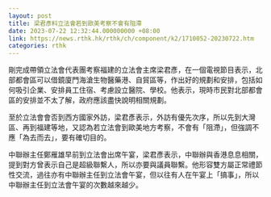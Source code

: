 ```yaml
---
layout: post
title: 梁君彥料立法會若到歐美考察不會有阻滯
date: 2023-07-22 12:32:44.000000000 +08:00
link: https://news.rthk.hk/rthk/ch/component/k2/1710052-20230722.htm
categories: rthk
---
```


剛完成帶領立法會代表團考察福建的立法會主席梁君彥，在一個電視節目表示，北部都會區可以借鏡廈門海滄生物醫藥港、自貿區等，作出好的規劃和安排，包括如何吸引企業、安排員工住宿、考慮設立醫院、學校。他表示，現時市民對北部都會區的安排並不太了解，政府應該盡快說明相關規劃。

至於立法會會否到西方國家外訪，梁君彥表示，外訪有優先次序，所以先到大灣區、再到福建等地，又認為若立法會到歐美地方考察，不會有「阻滯」，但強調不應「為去而去」，要有確切目的。

中聯辦主任鄭雁雄早前到立法會出席午宴，梁君彥表示，中聯辦與香港息息相關，提到對方曾表示自己是超級聯繫人，所以亦要與議員聯繫。他形容雙方屬正常禮節性交流，過往亦有中聯辦主任到立法會午宴，但以往有人在午宴上「搞事」，所以中聯辦主任到立法會午宴的次數越來越少。

